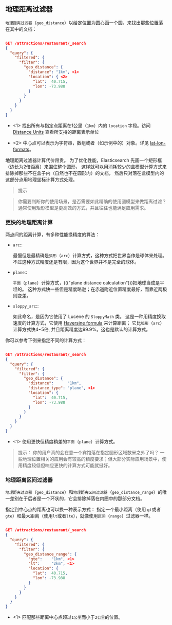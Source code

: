 ## 地理距离过滤器

`地理距离过滤器`（`geo_distance`）以给定位置为圆心画一个圆，来找出那些位置落在其中的文档：

```json

GET /attractions/restaurant/_search
{
  "query": {
    "filtered": {
      "filter": {
        "geo_distance": {
          "distance": "1km", <1>
          "location": { <2>
            "lat":  40.715,
            "lon": -73.988
          }
        }
      }
    }
  }
}
```
- <1> 找出所有与指定点距离在1公里（`1km`）内的 `location` 字段。访问 [Distance Units](http://bit.ly/1ynS64j) 查看所支持的距离表示单位
    
- <2> 中心点可以表示为字符串，数组或者（如示例中的）对象。详见 [lat-lon-formats](/lat-lon-formats)。

地理距离过滤器计算代价昂贵。
为了优化性能，Elasticsearch 先画一个矩形框（边长为2倍距离）来围住整个圆形，
这样就可以用消耗较少的盒模型计算方式来排除掉那些不在盒子内（自然也不在圆形内）的文档，
然后只对落在盒模型内的这部分点用地理坐标计算方式处理。

> 提示

> 你需要判断你的使用场景，是否需要如此精确的使用圆模型来做距离过滤？
> 通常使用矩形模型是更高效的方式，并且往往也能满足应用需求。


### 更快的地理距离计算

两点间的距离计算，有多种性能换精度的算法：

- `arc`::

    最慢但是最精确是`弧形`（`arc`）计算方式，这种方式把世界当作是球体来处理。
    不过这种方式精度还是有限，因为这个世界并不是完全的球体。

- `plane`::

   `平面`（`plane`）计算方式，((("plane distance calculation")))把地球当成是平坦的。
    这种方式快一些但是精度略逊；在赤道附近位置精度最好，而靠近两极则变差。

- `sloppy_arc`::

    如此命名，是因为它使用了 Lucene 的 `SloppyMath` 类。
    这是一种用精度换取速度的计算方式，它使用 [Haversine formula](http://en.wikipedia.org/wiki/Haversine_formula) 来计算距离；
    它比`弧形`（`arc`）计算方式快4~5倍, 并且距离精度达99.9%。这也是默认的计算方式。

你可以参考下例来指定不同的计算方式：

```json

GET /attractions/restaurant/_search
{
  "query": {
    "filtered": {
      "filter": {
        "geo_distance": {
          "distance":      "1km",
          "distance_type": "plane", <1>
          "location": {
            "lat":  40.715,
            "lon": -73.988
          }
        }
      }
    }
  }
}
```
- <1> 使用更快但精度稍差的`平面`（`plane`）计算方式。

> 提示：
> 你的用户真的会在意一个宾馆落在指定圆形区域数米之外了吗？
> 一些地理位置相关的应用会有较高的精度要求；但大部分实际应用场景中，使用精度较低但响应更快的计算方式可能就挺好。

### 地理距离区间过滤器

`地理距离过滤器`（`geo_distance`）和`地理距离区间过滤器`（`geo_distance_range`）的唯一差别在于后者是一个环状的，它会排除掉落在内圈中的那部分文档。


指定到中心点的距离也可以换一种表示方式：
指定一个最小距离（使用 `gt`或者`gte`）和最大距离（使用`lt`或者`lte`），就像使用`区间`（`range`）过滤器一样。

```json

GET /attractions/restaurant/_search
{
  "query": {
    "filtered": {
      "filter": {
        "geo_distance_range": {
          "gte":    "1km", <1>
          "lt":     "2km", <1>
          "location": {
            "lat":  40.715,
            "lon": -73.988
          }
        }
      }
    }
  }
}
```
- <1> 匹配那些距离中心点超过`1公里`而小于`2公里`的位置。


